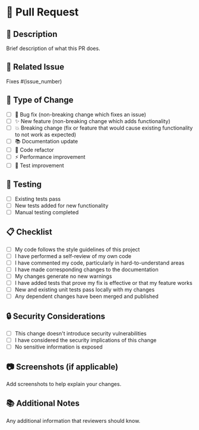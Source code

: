 # 🚀 Pull Request

## 📝 Description
Brief description of what this PR does.

## 🔗 Related Issue
Fixes #(issue_number)

## 🧪 Type of Change
- [ ] 🐛 Bug fix (non-breaking change which fixes an issue)
- [ ] ✨ New feature (non-breaking change which adds functionality)  
- [ ] 💥 Breaking change (fix or feature that would cause existing functionality to not work as expected)
- [ ] 📚 Documentation update
- [ ] 🔧 Code refactor
- [ ] ⚡ Performance improvement
- [ ] 🧪 Test improvement

## 🧪 Testing
- [ ] Existing tests pass
- [ ] New tests added for new functionality
- [ ] Manual testing completed

## 📋 Checklist
- [ ] My code follows the style guidelines of this project
- [ ] I have performed a self-review of my own code
- [ ] I have commented my code, particularly in hard-to-understand areas
- [ ] I have made corresponding changes to the documentation
- [ ] My changes generate no new warnings
- [ ] I have added tests that prove my fix is effective or that my feature works
- [ ] New and existing unit tests pass locally with my changes
- [ ] Any dependent changes have been merged and published

## 🔒 Security Considerations
- [ ] This change doesn't introduce security vulnerabilities
- [ ] I have considered the security implications of this change
- [ ] No sensitive information is exposed

## 📷 Screenshots (if applicable)
Add screenshots to help explain your changes.

## 📚 Additional Notes
Any additional information that reviewers should know.

